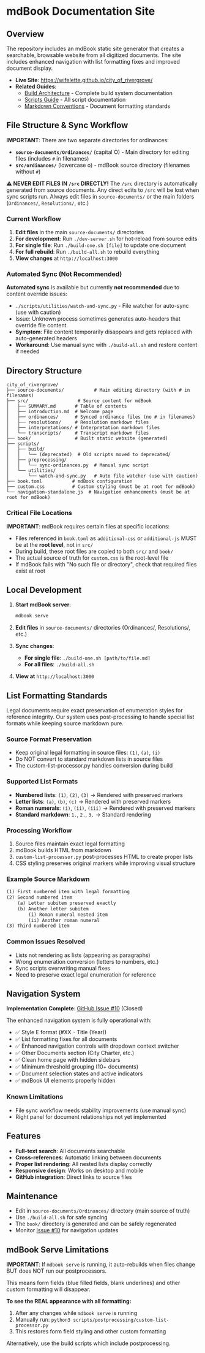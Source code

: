 # mdBook Documentation Site

## Overview

The repository includes an mdBook static site generator that creates a searchable, browsable website from all digitized documents. The site includes enhanced navigation with list formatting fixes and improved document display.

- **Live Site**: https://wifelette.github.io/city_of_rivergrove/
- **Related Guides**:
  - [Build Architecture](build-architecture.md) - Complete build system documentation
  - [Scripts Guide](../scripts/SCRIPTS-GUIDE.md) - All script documentation
  - [Markdown Conventions](markdown-conventions.md) - Document formatting standards

## File Structure & Sync Workflow

**IMPORTANT**: There are two separate directories for ordinances:

- **`source-documents/Ordinances/`** (capital O) - Main directory for editing files (includes `#` in filenames)
- **`src/ordinances/`** (lowercase o) - mdBook source directory (filenames without `#`)

**⚠️ NEVER EDIT FILES IN `/src` DIRECTLY!** The `/src` directory is automatically generated from source documents. Any direct edits to `/src` will be lost when sync scripts run. Always edit files in `source-documents/` or the main folders (`Ordinances/`, `Resolutions/`, etc.)

### Current Workflow

1. **Edit files** in the main `source-documents/` directories
2. **For development**: Run `./dev-server.sh` for hot-reload from source edits
3. **For single file**: Run `./build-one.sh [file]` to update one document
4. **For full rebuild**: Run `./build-all.sh` to rebuild everything
5. **View changes** at `http://localhost:3000`

### Automated Sync (Not Recommended)

**Automated sync** is available but currently **not recommended** due to content override issues:

- `./scripts/utilities/watch-and-sync.py` - File watcher for auto-sync (use with caution)
- Issue: Unknown process sometimes generates auto-headers that override file content
- **Symptom**: File content temporarily disappears and gets replaced with auto-generated headers
- **Workaround**: Use manual sync with `./build-all.sh` and restore content if needed

## Directory Structure

```text
city_of_rivergrove/
├── source-documents/           # Main editing directory (with # in filenames)
├── src/                  # Source content for mdBook
│   ├── SUMMARY.md       # Table of contents
│   ├── introduction.md  # Welcome page
│   ├── ordinances/      # Synced ordinance files (no # in filenames)
│   ├── resolutions/     # Resolution markdown files
│   ├── interpretations/ # Interpretation markdown files
│   └── transcripts/     # Transcript markdown files
├── book/                # Built static website (generated)
├── scripts/
│   ├── build/
│   │   └── (deprecated)  # Old scripts moved to deprecated/
│   ├── preprocessing/
│   │   └── sync-ordinances.py  # Manual sync script
│   └── utilities/
│       └── watch-and-sync.py   # Auto file watcher (use with caution)
├── book.toml           # mdBook configuration
├── custom.css          # Custom styling (must be at root for mdBook)
└── navigation-standalone.js  # Navigation enhancements (must be at root for mdBook)
```

### Critical File Locations

**IMPORTANT**: mdBook requires certain files at specific locations:

- Files referenced in `book.toml` as `additional-css` or `additional-js` MUST be at the **root level**, not in `src/`
- During build, these root files are copied to both `src/` and `book/`
- The actual source of truth for `custom.css` is the root-level file
- If mdBook fails with "No such file or directory", check that required files exist at root

## Local Development

1. **Start mdBook server**:
   ```bash
   mdbook serve
   ```

2. **Edit files** in `source-documents/` directories (Ordinances/, Resolutions/, etc.)

3. **Sync changes**:
   - **For single file**: `./build-one.sh [path/to/file.md]`
   - **For all files**: `./build-all.sh`

4. **View at** `http://localhost:3000`

## List Formatting Standards

Legal documents require exact preservation of enumeration styles for reference integrity. Our system uses post-processing to handle special list formats while keeping source markdown pure.

### Source Format Preservation

- Keep original legal formatting in source files: `(1)`, `(a)`, `(i)`
- Do NOT convert to standard markdown lists in source files
- The custom-list-processor.py handles conversion during build

### Supported List Formats

- **Numbered lists**: `(1)`, `(2)`, `(3)` → Rendered with preserved markers
- **Letter lists**: `(a)`, `(b)`, `(c)` → Rendered with preserved markers
- **Roman numerals**: `(i)`, `(ii)`, `(iii)` → Rendered with preserved markers
- **Standard markdown**: `1.`, `2.`, `3.` → Standard rendering

### Processing Workflow

1. Source files maintain exact legal formatting
2. mdBook builds HTML from markdown
3. `custom-list-processor.py` post-processes HTML to create proper lists
4. CSS styling preserves original markers while improving visual structure

### Example Source Markdown

```markdown
(1) First numbered item with legal formatting
(2) Second numbered item
    (a) Letter subitem preserved exactly
    (b) Another letter subitem
        (i) Roman numeral nested item
        (ii) Another roman numeral
(3) Third numbered item
```

### Common Issues Resolved

- Lists not rendering as lists (appearing as paragraphs)
- Wrong enumeration conversion (letters to numbers, etc.)
- Sync scripts overwriting manual fixes
- Need to preserve exact legal enumeration for reference

## Navigation System

**Implementation Complete**: [GitHub Issue #10](https://github.com/wifelette/city_of_rivergrove/issues/10) (Closed)

The enhanced navigation system is fully operational with:

- ✅ Style E format (#XX - Title (Year))
- ✅ List formatting fixes for all documents
- ✅ Enhanced navigation controls with dropdown context switcher
- ✅ Other Documents section (City Charter, etc.)
- ✅ Clean home page with hidden sidebars
- ✅ Minimum threshold grouping (10+ documents)
- ✅ Document selection states and active indicators
- ✅ mdBook UI elements properly hidden

### Known Limitations

- File sync workflow needs stability improvements (use manual sync)
- Right panel for document relationships not yet implemented

## Features

- **Full-text search**: All documents searchable
- **Cross-references**: Automatic linking between documents
- **Proper list rendering**: All nested lists display correctly
- **Responsive design**: Works on desktop and mobile
- **GitHub integration**: Direct links to source files

## Maintenance

- Edit in `source-documents/Ordinances/` directory (main source of truth)
- Use `./build-all.sh` for safe syncing
- The `book/` directory is generated and can be safely regenerated
- Monitor [Issue #10](https://github.com/wifelette/city_of_rivergrove/issues/10) for navigation updates

## mdBook Serve Limitations

**IMPORTANT**: If `mdbook serve` is running, it auto-rebuilds when files change BUT does NOT run our postprocessors.

This means form fields (blue filled fields, blank underlines) and other custom formatting will disappear.

**To see the REAL appearance with all formatting:**
1. After any changes while `mdbook serve` is running
2. Manually run: `python3 scripts/postprocessing/custom-list-processor.py`
3. This restores form field styling and other custom formatting

Alternatively, use the build scripts which include postprocessing.